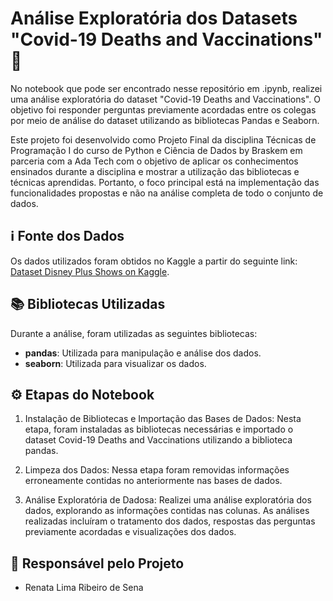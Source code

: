 # Análise Exploratória dos Datasets "Covid-19 Deaths and Vaccinations" 💉

No notebook que pode ser encontrado nesse repositório em .ipynb, realizei uma análise exploratória do dataset "Covid-19 Deaths and Vaccinations". O objetivo foi responder perguntas previamente acordadas entre os colegas por meio de análise do dataset utilizando as bibliotecas Pandas e Seaborn.

Este projeto foi desenvolvido como Projeto Final da disciplina Técnicas de Programação I do curso de Python e Ciência de Dados by Braskem em parceria com a Ada Tech com o objetivo de aplicar os conhecimentos ensinados durante a disciplina e mostrar a utilização das bibliotecas e técnicas aprendidas. Portanto, o foco principal está na implementação das funcionalidades propostas e não na análise completa de todo o conjunto de dados.

## ℹ️ Fonte dos Dados
Os dados utilizados foram obtidos no Kaggle a partir do seguinte link: [Dataset Disney Plus Shows on Kaggle]([https://www.kaggle.com/datasets/unanimad/disney-plus-shows](https://www.kaggle.com/datasets/tohidkhanbagani/covid-19-deaths-and-vaccinations-dataset?select=COVID_VACCINATIONS.csv)).

## 📚 Bibliotecas Utilizadas
Durante a análise, foram utilizadas as seguintes bibliotecas:

- **pandas**: Utilizada para manipulação e análise dos dados.
- **seaborn**: Utilizada para visualizar os dados.

## ⚙️ Etapas do Notebook

1. Instalação de Bibliotecas e Importação das Bases de Dados: Nesta etapa, foram instaladas as bibliotecas necessárias e importado o dataset Covid-19 Deaths and Vaccinations utilizando a biblioteca pandas.

2. Limpeza dos Dados: Nessa etapa foram removidas informações erroneamente contidas no anteriormente nas bases de dados. 

3. Análise Exploratória de Dadosa: Realizei uma análise exploratória dos dados, explorando as informações contidas nas colunas. As análises realizadas incluíram o tratamento dos dados, respostas das perguntas previamente acordadas e visualizações dos dados.

## 🚀 Responsável pelo Projeto

- Renata Lima Ribeiro de Sena
